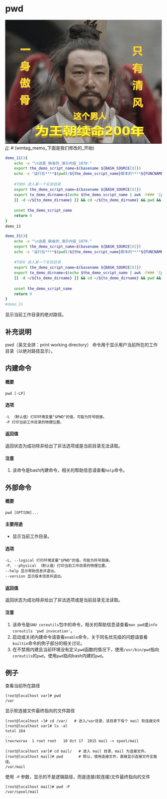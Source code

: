 pwd
===
![](../../../wmimages/wm71_club.png)
[//]: # (wmtag_memo_下面是我们修改的_开始)


```bash
demo_11(){
    echo -e "\n这是_缺省的_演示内容_1070."
    export the_demo_script_name=$(basename ${BASH_SOURCE[0]})
    echo -e "运行在****$(pwd)/${the_demo_script_name}脚本的****${FUNCNAME}()函数中****第${LINENO}行\n"

    #TODO 进入某一个实验目录
    export the_demo_script_name=$(basename ${BASH_SOURCE[0]})
    export to_demo_dirname=$(echo $the_demo_script_name | awk -F### '{print $1}')
    [[ -d ~/${to_demo_dirname} ]] && cd ~/${to_demo_dirname} && pwd && ls -l

    unset the_demo_script_name
    return 0
}
demo_11
```


```bash
demo_31(){
    echo -e "\n这是_缺省的_演示内容_1070."
    export the_demo_script_name=$(basename ${BASH_SOURCE[0]})
    echo -e "运行在****$(pwd)/${the_demo_script_name}脚本的****${FUNCNAME}()函数中****第${LINENO}行\n"

    #TODO 进入某一个实验目录
    export the_demo_script_name=$(basename ${BASH_SOURCE[0]})
    export to_demo_dirname=$(echo $the_demo_script_name | awk -F### '{print $1}')
    [[ -d ~/${to_demo_dirname} ]] && cd ~/${to_demo_dirname} && pwd && ls -l

    unset the_demo_script_name
    return 0
}
#demo_31
```


[//]: # (wmtag_memo_下面是我们修改的_结束)



显示当前工作目录的绝对路径。

## 补充说明

pwd（英文全拼：print working directory） 命令用于显示用户当前所在的工作目录（以绝对路径显示）。

## 内建命令

#### 概要

```shell
pwd [-LP]
```

#### 选项

```shell
-L （默认值）打印环境变量"$PWD"的值，可能为符号链接。
-P 打印当前工作目录的物理位置。
```

#### 返回值

返回状态为成功除非给出了非法选项或是当前目录无法读取。

#### 注意

1. 该命令是bash内建命令，相关的帮助信息请查看`help`命令。


## 外部命令

#### 概要

```shell
pwd [OPTION]...
```

#### 主要用途

- 显示当前工作目录。


#### 选项

```shell
-L, --logical 打印环境变量"$PWD"的值，可能为符号链接。
-P, --physical （默认值）打印当前工作目录的物理位置。
--help 显示帮助信息并退出。
--version 显示版本信息并退出。
```

#### 返回值

返回状态为成功除非给出了非法选项或是当前目录无法读取。

#### 注意

1. 该命令是`GNU coreutils`包中的命令，相关的帮助信息请查看`man pwd`或`info coreutils 'pwd invocation'`。
2. 启动或关闭内建命令请查看`enable`命令，关于同名优先级的问题请查看`builtin`命令的例子部分的相关讨论。
3. 在不禁用内建且当前环境没有定义`pwd`函数的情况下，使用`/usr/bin/pwd`指向`coreutils`的`pwd`，使用`pwd`指向bash内建的`pwd`。


## 例子

查看当前所在路径

```shell
[root@localhost var]# pwd
/var
```

显示软连接文件最终指向的文件路径

```shell
[root@localhost ~]# cd /var/   # 进入/var目录，该目录下有个 mail 软连接文件
[root@localhost var]# ls -al
total 164
...
lrwxrwxrwx  1 root root   10 Oct 17  2015 mail -> spool/mail

[root@localhost var]# cd mail/   # 进入 mail 目录，mail 为连接文件。
[root@localhost mail]# pwd       # 默认，使用连接文件，直接显示连接文件全路径。
/var/mail
```

使用 `-P` 参数，显示的不是逻辑路径，而是连接(软连接)文件最终指向的文件

```shell
[root@localhost mail]# pwd -P
/var/spool/mail
```
